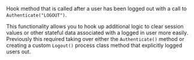 ﻿Hook method that is called after a user has been logged out with a call to `Authenticate("LOGOUT")`.

This functionality allows you to hook up additional logic to clear session values or other stateful data associated with a logged in user more easily. Previously this required taking over either the `Authenticate()` method or creating a custom `Logout()` process class method that explicitly logged users out.